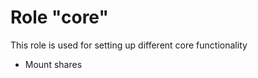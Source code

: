# Role "core"  <!-- omit in toc -->

This role is used for setting up different core functionality

- Mount shares

